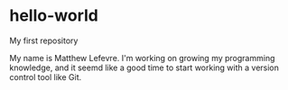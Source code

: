 # hello-world
My first repository

My name is Matthew Lefevre. I'm working on growing my programming knowledge, and it seemd like a good time to start working with a version control tool like Git. 
